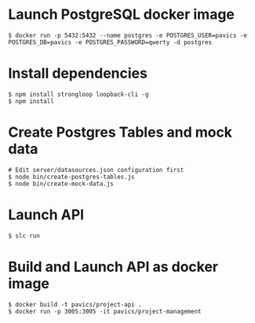 # Launch PostgreSQL docker image
```
$ docker run -p 5432:5432 --name postgres -e POSTGRES_USER=pavics -e POSTGRES_DB=pavics -e POSTGRES_PASSWORD=qwerty -d postgres
```

# Install dependencies
```
$ npm install strongloop loopback-cli -g
$ npm install
```

# Create Postgres Tables and mock data
```
# Edit server/datasources.json configuration first
$ node bin/create-postgres-tables.js
$ node bin/create-mock-data.js
```

# Launch API
```
$ slc run
```

# Build and Launch API as docker image
```
$ docker build -t pavics/project-api .
$ docker run -p 3005:3005 -it pavics/project-management
```

